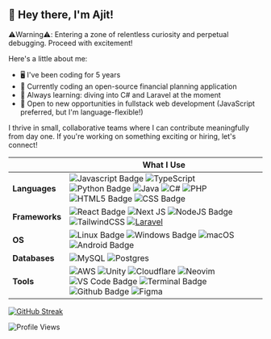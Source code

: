## 👋 Hey there, I'm Ajit!

⚠️Warning⚠️: Entering a zone of relentless curiosity and perpetual debugging. Proceed with excitement!

Here's a little about me:
* 🖥️ I've been coding for 5 years
* 🚀 Currently coding an open-source financial planning application
* 🌱 Always learning: diving into C# and Laravel at the moment
* 💼 Open to new opportunities in fullstack web development (JavaScript preferred, but I'm language-flexible!)

I thrive in small, collaborative teams where I can contribute meaningfully from day one. If you're working on something exciting or hiring, let's connect!


  | What I Use
--- | ----
**Languages** | ![Javascript Badge](https://img.shields.io/badge/JavaScript-323330?style=for-the-badge&logo=javascript&logoColor=F7DF1E) ![TypeScript](https://img.shields.io/badge/typescript-%23007ACC.svg?style=for-the-badge&logo=typescript&logoColor=white) ![Python Badge](https://img.shields.io/badge/Python-14354C?style=for-the-badge&logo=python&logoColor=white) ![Java](https://img.shields.io/badge/java-%23ED8B00.svg?style=for-the-badge&logo=openjdk&logoColor=white) ![C#](https://img.shields.io/badge/c%23-%23239120.svg?style=for-the-badge&logo=csharp&logoColor=white)  ![PHP](https://img.shields.io/badge/php-%23777BB4.svg?style=for-the-badge&logo=php&logoColor=white) ![HTML5 Badge](https://img.shields.io/badge/HTML5-E34F26?style=for-the-badge&logo=html5&logoColor=white) ![CSS Badge](https://img.shields.io/badge/CSS3-1572B6?style=for-the-badge&logo=css3&logoColor=white) 
**Frameworks** | ![React Badge](https://img.shields.io/badge/React-20232A?style=for-the-badge&logo=react&logoColor=61DAFB) ![Next JS](https://img.shields.io/badge/Next-black?style=for-the-badge&logo=next.js&logoColor=white) ![NodeJS Badge](https://img.shields.io/badge/Node.js-43853D?style=for-the-badge&logo=node.js&logoColor=white) ![TailwindCSS](https://img.shields.io/badge/tailwindcss-%2338B2AC.svg?style=for-the-badge&logo=tailwind-css&logoColor=white)   [![Laravel](https://img.shields.io/badge/laravel-%23FF2D20.svg?style=for-the-badge&logo=laravel&logoColor=white)](https://img.shields.io/badge/Laravel-FF2D20?style=flat&logo=laravel&logoColor=white) 
**OS** | ![Linux Badge](https://img.shields.io/badge/LINUX%20-56347C?&style=for-the-badge&logo=linux&logoColor=white) ![Windows Badge](https://img.shields.io/badge/Windows-0078D6?style=for-the-badge&logo=windows&logoColor=white) ![macOS](https://img.shields.io/badge/mac%20os-000000?style=for-the-badge&logo=macos&logoColor=F0F0F0) ![Android Badge](https://img.shields.io/badge/Android-3DDC84?style=for-the-badge&logo=android&logoColor=white)
**Databases** | ![MySQL](https://img.shields.io/badge/mysql-4479A1.svg?style=for-the-badge&logo=mysql&logoColor=white) ![Postgres](https://img.shields.io/badge/postgres-%23316192.svg?style=for-the-badge&logo=postgresql&logoColor=white) 
**Tools** | ![AWS](https://img.shields.io/badge/AWS-%23FF9900.svg?style=for-the-badge&logo=amazon-aws&logoColor=white) ![Unity](https://img.shields.io/badge/unity-%23000000.svg?style=for-the-badge&logo=unity&logoColor=white) ![Cloudflare](https://img.shields.io/badge/Cloudflare-F38020?style=for-the-badge&logo=Cloudflare&logoColor=white) ![Neovim](https://img.shields.io/badge/NeoVim-%2357A143.svg?&style=for-the-badge&logo=neovim&logoColor=white) ![VS Code Badge](https://img.shields.io/badge/-VS%20Code-007ACC?style=for-the-badge&logo=visualstudiocode) ![Terminal Badge](https://img.shields.io/badge/-Terminal-100000?style=for-the-badge&logo=gnubash) ![Github Badge](https://img.shields.io/badge/GitHub-330F63?style=for-the-badge&logo=github&logoColor=white) ![Figma](https://img.shields.io/badge/figma-%23F24E1E.svg?style=for-the-badge&logo=figma&logoColor=white) 


[![GitHub Streak](http://github-readme-streak-stats.herokuapp.com?user=Ajit-Mehrotra&hide_longest_streak=true)](https://git.io/streak-stats)


![Profile Views](https://komarev.com/ghpvc/?username=Ajit-Mehrotra)
